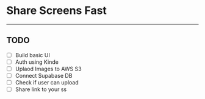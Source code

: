 # Share Screens Fast

---

## TODO

- [ ] Build basic UI
- [ ] Auth using Kinde
- [ ] Uplaod Images to AWS S3
- [ ] Connect Supabase DB
- [ ] Check if user can upload
- [ ] Share link to your ss
